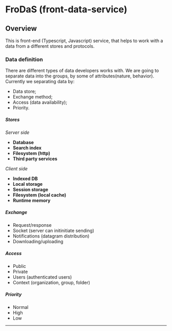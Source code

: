 # FroDaS (front-data-service)

## Overview
This is front-end (Typescript, Javascript) service, that helps to work with a data from a different stores and protocols.

### Data definition
There are different types of data developers works with. We are going to separate data into the groups, by some of attributes(nature, behavior). Currently we separating data by:
- Data store;
- Exchange method;
- Access (data availability);
- Priority.

##### Stores
*Server side*
- **Database**
- **Search index**
- **Filesystem (http)**
- **Third party services**

*Client side*
- **Indexed DB**
- **Local storage**
- **Session storage**
- **Filesystem (local cache)**
- **Runtime memory**

##### Exchange
- Request/response
- Socket (server can initinitiate sending)
- Notifications (datagram distribution)
- Downloading/uploading

##### Access
- Public
- Private
- Users (authenticated users)
- Context (organization, group, folder)

##### Priority
- Normal
- High
- Low

------------